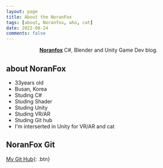 ```yaml
---
layout: page
title: About the NoranFox
tags: [about, Noranfox, who, cat]
date: 2022-08-24
comments: false
---
```

    
<center><a href="http://noranfox.github.io"><b>Noranfox</b></a> C#, Blender and Unity Game Dev blog.</center>

## about NoranFox
* 33years old
* Busan, Korea
* Studing C#
* Studing Shader
* Studing Unity
* Studing VR/AR 
* Studing Git hub
* I'm interserted in Unity for VR/AR and cat

## NoranFox Git 
      
[My Git Hub](https://github.com/noranfox){: .btn}
